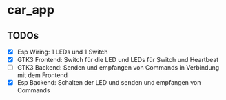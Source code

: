 # car_app

## TODOs
- [x] Esp Wiring: 1 LEDs und 1 Switch
- [x] GTK3 Frontend: Switch für die LED und LEDs für Switch und Heartbeat
- [ ] GTK3 Backend: Senden und empfangen von Commands in Verbindung mit dem Frontend
- [x] Esp Backend: Schalten der LED und senden und empfangen von Commands